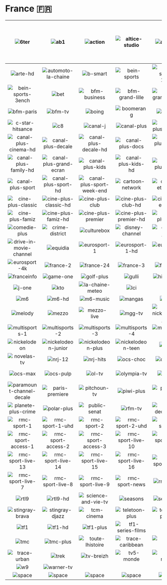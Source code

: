 # France 🇫🇷

| ![6ter] | ![ab1] | ![action] | ![altice-studio] | ![animaux] | <img src=https://raw.githubusercontent.com/tv-logo/tv-logos/main/countries/france/arte-fr.png height="130px"> |
|:---:|:---:|:---:|:---:|:---:|:---:|
| ![arte-hd] | ![automoto-la-chaine] | ![b-smart] | ![bein-sports] | ![bein-sports-1ench] | ![bein-sports-2ench] |
| ![bein-sports-3ench] | ![bet] | ![bfm-business] | ![bfm-grand-lille] | ![bfm-grand-littoral] | ![bfm-lyon] |
| ![bfm-paris] | ![bfm-tv] | ![boing] | ![boomerang] | ![c-news] | ![c-star] |
| ![c-star-hitsance] | ![c8] | ![canal-j] | ![canal-plus] | ![canal-plus-4k-uhd] | ![canal-plus-cinema] |
| ![canal-plus-cinema-hd] | ![canal-plus-decale] | ![canal-plus-decale-hd] | ![canal-plus-docs] | ![canal-plus-docs-hd] | ![canal-plus-family] |
| ![canal-plus-family-hd] | ![canal-plus-grand-ecran] | ![canal-plus-kids] | ![canal-plus-kids-hd] | ![canal-plus-series] | ![canal-plus-series-hd] |
| ![canal-plus-sport] | ![canal-plus-sport-hd] | ![canal-plus-sport-week-end] | ![cartoon-network] | ![chasse-et-peche] | ![cherie-25] |
| ![cine-plus-classic] | ![cine-plus-classic-hd] | ![cine-plus-club] | ![cine-plus-club-hd] | ![cine-plus-emotion] | ![cine-plus-emotion-hd] |
| ![cine-plus-famiz] | ![cine-plus-famiz-hd] | ![cine-plus-premier] | ![cine-plus-premier-hd] | ![cine-plusisson] | ![cine-plusisson-hd] |
| ![comedie-plus] | ![crime-district] | ![culturebox] | ![disney-channel] | ![disney-junior] | ![dreamsee] |
| ![drive-in-movie-channel] | ![equidia] | ![eurosport-1] | ![eurosport-1-hd] | ![eurosport-2] | ![eurosport-2-hd] |
| ![eurosport-4k] | ![france-2] | ![france-24] | ![france-3] | ![france-4] | ![france-5] |
| ![franceinfo] | ![game-one] | ![golf-plus] | ![gulli] | ![histoire-tv] | ![infosport-plus] |
| ![j-one] | ![kto] | ![la-chaine-meteo] | ![lci] | ![lcp] | ![lequipe] |
| ![m6] | ![m6-hd] | ![m6-music] | ![mangas] | ![mcm] | ![mcm-top] |
| ![melody] | ![mezzo] | ![mezzo-live] | ![mgg-tv] | ![mon-nickelodeon-junior] | ![multisports] |
| ![multisports-1] | ![multisports-2] | ![multisports-3] | ![multisports-4] | ![multisports-5] | ![multisports-6] |
| ![nickelodeon] | ![nickelodeon-junior] | ![nickelodeon-plus] | ![nickelodeon-teen] | ![nolife] | ![non-stop-people] |
| ![novelas-tv] | ![nrj-12] | ![nrj-hits] | ![ocs-choc] | ![ocs-city] | ![ocs-geants] |
| ![ocs-max] | ![ocs-pulp] | ![ol-tv] | ![olympia-tv] | ![one-tv] | ![paramount-channel] |
| ![paramount-channel-decale] | ![paris-premiere] | ![pitchoun-tv] | ![piwi-plus] | ![planete-plus] | ![planete-plus-aventure] |
| ![planete-plus-crime] | ![polar-plus] | ![public-senat] | ![rfm-tv] | ![rmc-decouverte] | ![rmc-sport] |
| ![rmc-sport-1] | ![rmc-sport-1-uhd] | ![rmc-sport-2] | ![rmc-sport-2-uhd] | ![rmc-sport-3] | ![rmc-sport-4] |
| ![rmc-sport-access-1] | ![rmc-sport-access-2] | ![rmc-sport-access-3] | ![rmc-sport-live-10] | ![rmc-sport-live-11] | ![rmc-sport-live-12] |
| ![rmc-sport-live-13] | ![rmc-sport-live-14] | ![rmc-sport-live-15] | ![rmc-sport-live-16] | ![rmc-sport-live-5] | ![rmc-sport-live-6] |
| ![rmc-sport-live-7] | ![rmc-sport-live-8] | ![rmc-sport-live-9] | ![rmc-sport-news] | ![rmc-story] | ![rtance] |
| ![rtl9] | ![rtl9-hd] | ![science-and-vie-tv] | ![seasons] | ![serie-club] | ![sport-enance] |
| ![stingray-brava] | ![stingray-djazz] | ![tcm-cinema] | ![teletoon-plus] | ![teletoon-plus-1] | ![teva] |
| ![tf1] | ![tf1-hd] | ![tf1-plus] | ![tf1-series-films] | ![tfx] | ![tiji] |
| ![tmc] | ![tmc-plus] | ![toute-lhistoire] | ![trace-caribbean] | ![trace-latina] | ![trace-sport-stars] |
| ![trace-urban] | ![trek] | ![tv-breizh] | ![tv5-monde] | ![ultra-nature] | ![ushuaia-tv] |
| ![w9] | ![warner-tv] |  |  |  |  |
| ![space] | ![space] | ![space] | ![space] | ![space] | ![space] |

[6ter]:https://raw.githubusercontent.com/tv-logo/tv-logos/main/countries/france/6ter-fr.png
[ab1]:https://raw.githubusercontent.com/tv-logo/tv-logos/main/countries/france/ab1-fr.png
[action]:https://raw.githubusercontent.com/tv-logo/tv-logos/main/countries/france/action-fr.png
[altice-studio]:https://raw.githubusercontent.com/tv-logo/tv-logos/main/countries/france/altice-studio-fr.png
[animaux]:https://raw.githubusercontent.com/tv-logo/tv-logos/main/countries/france/animaux-fr.png
[arte]:https://raw.githubusercontent.com/tv-logo/tv-logos/main/countries/france/arte-fr.png
[arte-hd]:https://raw.githubusercontent.com/tv-logo/tv-logos/main/countries/france/hd/arte-hd-fr.png
[automoto-la-chaine]:https://raw.githubusercontent.com/tv-logo/tv-logos/main/countries/france/automoto-la-chaine-fr.png
[b-smart]:https://raw.githubusercontent.com/tv-logo/tv-logos/main/countries/france/b-smart-fr.png
[bein-sports]:https://raw.githubusercontent.com/tv-logo/tv-logos/main/countries/france/bein-sports-fr.png
[bein-sports-1ench]:https://raw.githubusercontent.com/tv-logo/tv-logos/main/countries/france/bein-sports-1-french-fr.png
[bein-sports-2ench]:https://raw.githubusercontent.com/tv-logo/tv-logos/main/countries/france/bein-sports-2-french-fr.png
[bein-sports-3ench]:https://raw.githubusercontent.com/tv-logo/tv-logos/main/countries/france/bein-sports-3-french-fr.png
[bet]:https://raw.githubusercontent.com/tv-logo/tv-logos/main/countries/france/bet-fr.png
[bfm-business]:https://raw.githubusercontent.com/tv-logo/tv-logos/main/countries/france/bfm-business-fr.png
[bfm-grand-lille]:https://raw.githubusercontent.com/tv-logo/tv-logos/main/countries/france/bfm-grand-lille-fr.png
[bfm-grand-littoral]:https://raw.githubusercontent.com/tv-logo/tv-logos/main/countries/france/bfm-grand-littoral-fr.png
[bfm-lyon]:https://raw.githubusercontent.com/tv-logo/tv-logos/main/countries/france/bfm-lyon-fr.png
[bfm-paris]:https://raw.githubusercontent.com/tv-logo/tv-logos/main/countries/france/bfm-paris-fr.png
[bfm-tv]:https://raw.githubusercontent.com/tv-logo/tv-logos/main/countries/france/bfm-tv-fr.png
[boing]:https://raw.githubusercontent.com/tv-logo/tv-logos/main/countries/france/boing-fr.png
[boomerang]:https://raw.githubusercontent.com/tv-logo/tv-logos/main/countries/france/boomerang-fr.png
[c-news]:https://raw.githubusercontent.com/tv-logo/tv-logos/main/countries/france/c-news-fr.png
[c-star]:https://raw.githubusercontent.com/tv-logo/tv-logos/main/countries/france/c-star-fr.png
[c-star-hitsance]:https://raw.githubusercontent.com/tv-logo/tv-logos/main/countries/france/c-star-hits-france-fr.png
[c8]:https://raw.githubusercontent.com/tv-logo/tv-logos/main/countries/france/c8-fr.png
[canal-j]:https://raw.githubusercontent.com/tv-logo/tv-logos/main/countries/france/canal-j-fr.png
[canal-plus]:https://raw.githubusercontent.com/tv-logo/tv-logos/main/countries/france/canal-plus-fr.png
[canal-plus-4k-uhd]:https://raw.githubusercontent.com/tv-logo/tv-logos/main/countries/france/hd/canal-plus-4k-uhd-fr.png
[canal-plus-cinema]:https://raw.githubusercontent.com/tv-logo/tv-logos/main/countries/france/canal-plus-cinema-fr.png
[canal-plus-cinema-hd]:https://raw.githubusercontent.com/tv-logo/tv-logos/main/countries/france/hd/canal-plus-cinema-hd-fr.png
[canal-plus-decale]:https://raw.githubusercontent.com/tv-logo/tv-logos/main/countries/france/canal-plus-decale-fr.png
[canal-plus-decale-hd]:https://raw.githubusercontent.com/tv-logo/tv-logos/main/countries/france/hd/canal-plus-decale-hd-fr.png
[canal-plus-docs]:https://raw.githubusercontent.com/tv-logo/tv-logos/main/countries/france/canal-plus-docs-fr.png
[canal-plus-docs-hd]:https://raw.githubusercontent.com/tv-logo/tv-logos/main/countries/france/hd/canal-plus-docs-hd-fr.png
[canal-plus-family]:https://raw.githubusercontent.com/tv-logo/tv-logos/main/countries/france/canal-plus-family-fr.png
[canal-plus-family-hd]:https://raw.githubusercontent.com/tv-logo/tv-logos/main/countries/france/hd/canal-plus-family-hd-fr.png
[canal-plus-grand-ecran]:https://raw.githubusercontent.com/tv-logo/tv-logos/main/countries/france/canal-plus-grand-ecran-fr.png
[canal-plus-kids]:https://raw.githubusercontent.com/tv-logo/tv-logos/main/countries/france/canal-plus-kids-fr.png
[canal-plus-kids-hd]:https://raw.githubusercontent.com/tv-logo/tv-logos/main/countries/france/hd/canal-plus-kids-hd-fr.png
[canal-plus-series]:https://raw.githubusercontent.com/tv-logo/tv-logos/main/countries/france/canal-plus-series-fr.png
[canal-plus-series-hd]:https://raw.githubusercontent.com/tv-logo/tv-logos/main/countries/france/hd/canal-plus-series-hd-fr.png
[canal-plus-sport]:https://raw.githubusercontent.com/tv-logo/tv-logos/main/countries/france/canal-plus-sport-fr.png
[canal-plus-sport-hd]:https://raw.githubusercontent.com/tv-logo/tv-logos/main/countries/france/hd/canal-plus-sport-hd-fr.png
[canal-plus-sport-week-end]:https://raw.githubusercontent.com/tv-logo/tv-logos/main/countries/france/canal-plus-sport-week-end-fr.png
[cartoon-network]:https://raw.githubusercontent.com/tv-logo/tv-logos/main/countries/france/cartoon-network-fr.png
[chasse-et-peche]:https://raw.githubusercontent.com/tv-logo/tv-logos/main/countries/france/chasse-et-peche-fr.png
[cherie-25]:https://raw.githubusercontent.com/tv-logo/tv-logos/main/countries/france/cherie-25-fr.png
[cine-plus-classic]:https://raw.githubusercontent.com/tv-logo/tv-logos/main/countries/france/cine-plus-classic-fr.png
[cine-plus-classic-hd]:https://raw.githubusercontent.com/tv-logo/tv-logos/main/countries/france/hd/cine-plus-classic-hd-fr.png
[cine-plus-club]:https://raw.githubusercontent.com/tv-logo/tv-logos/main/countries/france/cine-plus-club-fr.png
[cine-plus-club-hd]:https://raw.githubusercontent.com/tv-logo/tv-logos/main/countries/france/hd/cine-plus-club-hd-fr.png
[cine-plus-emotion]:https://raw.githubusercontent.com/tv-logo/tv-logos/main/countries/france/cine-plus-emotion-fr.png
[cine-plus-emotion-hd]:https://raw.githubusercontent.com/tv-logo/tv-logos/main/countries/france/hd/cine-plus-emotion-hd-fr.png
[cine-plus-famiz]:https://raw.githubusercontent.com/tv-logo/tv-logos/main/countries/france/cine-plus-famiz-fr.png
[cine-plus-famiz-hd]:https://raw.githubusercontent.com/tv-logo/tv-logos/main/countries/france/hd/cine-plus-famiz-hd-fr.png
[cine-plus-premier]:https://raw.githubusercontent.com/tv-logo/tv-logos/main/countries/france/cine-plus-premier-fr.png
[cine-plus-premier-hd]:https://raw.githubusercontent.com/tv-logo/tv-logos/main/countries/france/hd/cine-plus-premier-hd-fr.png
[cine-plusisson]:https://raw.githubusercontent.com/tv-logo/tv-logos/main/countries/france/cine-plus-frisson-fr.png
[cine-plusisson-hd]:https://raw.githubusercontent.com/tv-logo/tv-logos/main/countries/france/hd/cine-plus-frisson-hd-fr.png
[comedie-plus]:https://raw.githubusercontent.com/tv-logo/tv-logos/main/countries/france/comedie-plus-fr.png
[crime-district]:https://raw.githubusercontent.com/tv-logo/tv-logos/main/countries/france/crime-district-fr.png
[culturebox]:https://raw.githubusercontent.com/tv-logo/tv-logos/main/countries/france/culturebox-fr.png
[disney-channel]:https://raw.githubusercontent.com/tv-logo/tv-logos/main/countries/france/disney-channel-fr.png
[disney-junior]:https://raw.githubusercontent.com/tv-logo/tv-logos/main/countries/france/disney-junior-fr.png
[dreamsee]:https://raw.githubusercontent.com/tv-logo/tv-logos/main/countries/france/dreamsee-fr.png
[drive-in-movie-channel]:https://raw.githubusercontent.com/tv-logo/tv-logos/main/countries/france/drive-in-movie-channel-fr.png
[equidia]:https://raw.githubusercontent.com/tv-logo/tv-logos/main/countries/france/equidia-fr.png
[eurosport-1]:https://raw.githubusercontent.com/tv-logo/tv-logos/main/countries/france/eurosport-1-fr.png
[eurosport-1-hd]:https://raw.githubusercontent.com/tv-logo/tv-logos/main/countries/france/hd/eurosport-1-hd-fr.png
[eurosport-2]:https://raw.githubusercontent.com/tv-logo/tv-logos/main/countries/france/eurosport-2-fr.png
[eurosport-2-hd]:https://raw.githubusercontent.com/tv-logo/tv-logos/main/countries/france/hd/eurosport-2-hd-fr.png
[eurosport-4k]:https://raw.githubusercontent.com/tv-logo/tv-logos/main/countries/france/hd/eurosport-4k-fr.png
[france-2]:https://raw.githubusercontent.com/tv-logo/tv-logos/main/countries/france/france-2-fr.png
[france-24]:https://raw.githubusercontent.com/tv-logo/tv-logos/main/countries/france/france-24-fr.png
[france-3]:https://raw.githubusercontent.com/tv-logo/tv-logos/main/countries/france/france-3-fr.png
[france-4]:https://raw.githubusercontent.com/tv-logo/tv-logos/main/countries/france/france-4-fr.png
[france-5]:https://raw.githubusercontent.com/tv-logo/tv-logos/main/countries/france/france-5-fr.png
[franceinfo]:https://raw.githubusercontent.com/tv-logo/tv-logos/main/countries/france/franceinfo-fr.png
[game-one]:https://raw.githubusercontent.com/tv-logo/tv-logos/main/countries/france/game-one-fr.png
[golf-plus]:https://raw.githubusercontent.com/tv-logo/tv-logos/main/countries/france/golf-plus-fr.png
[gulli]:https://raw.githubusercontent.com/tv-logo/tv-logos/main/countries/france/gulli-fr.png
[histoire-tv]:https://raw.githubusercontent.com/tv-logo/tv-logos/main/countries/france/histoire-tv-fr.png
[infosport-plus]:https://raw.githubusercontent.com/tv-logo/tv-logos/main/countries/france/infosport-plus-fr.png
[j-one]:https://raw.githubusercontent.com/tv-logo/tv-logos/main/countries/france/j-one-fr.png
[kto]:https://raw.githubusercontent.com/tv-logo/tv-logos/main/countries/france/kto-fr.png
[la-chaine-meteo]:https://raw.githubusercontent.com/tv-logo/tv-logos/main/countries/france/la-chaine-meteo-fr.png
[lci]:https://raw.githubusercontent.com/tv-logo/tv-logos/main/countries/france/lci-fr.png
[lcp]:https://raw.githubusercontent.com/tv-logo/tv-logos/main/countries/france/lcp-fr.png
[lequipe]:https://raw.githubusercontent.com/tv-logo/tv-logos/main/countries/france/lequipe-fr.png
[m6]:https://raw.githubusercontent.com/tv-logo/tv-logos/main/countries/france/m6-fr.png
[m6-hd]:https://raw.githubusercontent.com/tv-logo/tv-logos/main/countries/france/hd/m6-hd-fr.png
[m6-music]:https://raw.githubusercontent.com/tv-logo/tv-logos/main/countries/france/m6-music-fr.png
[mangas]:https://raw.githubusercontent.com/tv-logo/tv-logos/main/countries/france/mangas-fr.png
[mcm]:https://raw.githubusercontent.com/tv-logo/tv-logos/main/countries/france/mcm-fr.png
[mcm-top]:https://raw.githubusercontent.com/tv-logo/tv-logos/main/countries/france/mcm-top-fr.png
[melody]:https://raw.githubusercontent.com/tv-logo/tv-logos/main/countries/france/melody-fr.png
[mezzo]:https://raw.githubusercontent.com/tv-logo/tv-logos/main/countries/france/mezzo-fr.png
[mezzo-live]:https://raw.githubusercontent.com/tv-logo/tv-logos/main/countries/france/mezzo-live-fr.png
[mgg-tv]:https://raw.githubusercontent.com/tv-logo/tv-logos/main/countries/france/mgg-tv-fr.png
[mon-nickelodeon-junior]:https://raw.githubusercontent.com/tv-logo/tv-logos/main/countries/france/mon-nickelodeon-junior-fr.png
[multisports]:https://raw.githubusercontent.com/tv-logo/tv-logos/main/countries/france/multisports-fr.png
[multisports-1]:https://raw.githubusercontent.com/tv-logo/tv-logos/main/countries/france/multisports-1-fr.png
[multisports-2]:https://raw.githubusercontent.com/tv-logo/tv-logos/main/countries/france/multisports-2-fr.png
[multisports-3]:https://raw.githubusercontent.com/tv-logo/tv-logos/main/countries/france/multisports-3-fr.png
[multisports-4]:https://raw.githubusercontent.com/tv-logo/tv-logos/main/countries/france/multisports-4-fr.png
[multisports-5]:https://raw.githubusercontent.com/tv-logo/tv-logos/main/countries/france/multisports-5-fr.png
[multisports-6]:https://raw.githubusercontent.com/tv-logo/tv-logos/main/countries/france/multisports-6-fr.png
[nickelodeon]:https://raw.githubusercontent.com/tv-logo/tv-logos/main/countries/france/nickelodeon-fr.png
[nickelodeon-junior]:https://raw.githubusercontent.com/tv-logo/tv-logos/main/countries/france/nickelodeon-junior-fr.png
[nickelodeon-plus]:https://raw.githubusercontent.com/tv-logo/tv-logos/main/countries/france/nickelodeon-plus-fr.png
[nickelodeon-teen]:https://raw.githubusercontent.com/tv-logo/tv-logos/main/countries/france/nickelodeon-teen-fr.png
[nolife]:https://raw.githubusercontent.com/tv-logo/tv-logos/main/countries/france/nolife-fr.png
[non-stop-people]:https://raw.githubusercontent.com/tv-logo/tv-logos/main/countries/france/non-stop-people-fr.png
[novelas-tv]:https://raw.githubusercontent.com/tv-logo/tv-logos/main/countries/france/novelas-tv-fr.png
[nrj-12]:https://raw.githubusercontent.com/tv-logo/tv-logos/main/countries/france/nrj-12-fr.png
[nrj-hits]:https://raw.githubusercontent.com/tv-logo/tv-logos/main/countries/france/nrj-hits-fr.png
[ocs-choc]:https://raw.githubusercontent.com/tv-logo/tv-logos/main/countries/france/ocs-choc-fr.png
[ocs-city]:https://raw.githubusercontent.com/tv-logo/tv-logos/main/countries/france/ocs-city-fr.png
[ocs-geants]:https://raw.githubusercontent.com/tv-logo/tv-logos/main/countries/france/ocs-geants-fr.png
[ocs-max]:https://raw.githubusercontent.com/tv-logo/tv-logos/main/countries/france/ocs-max-fr.png
[ocs-pulp]:https://raw.githubusercontent.com/tv-logo/tv-logos/main/countries/france/ocs-pulp-fr.png
[ol-tv]:https://raw.githubusercontent.com/tv-logo/tv-logos/main/countries/france/ol-tv-fr.png
[olympia-tv]:https://raw.githubusercontent.com/tv-logo/tv-logos/main/countries/france/olympia-tv-fr.png
[one-tv]:https://raw.githubusercontent.com/tv-logo/tv-logos/main/countries/france/one-tv-fr.png
[paramount-channel]:https://raw.githubusercontent.com/tv-logo/tv-logos/main/countries/france/paramount-channel-fr.png
[paramount-channel-decale]:https://raw.githubusercontent.com/tv-logo/tv-logos/main/countries/france/paramount-channel-decale-fr.png
[paris-premiere]:https://raw.githubusercontent.com/tv-logo/tv-logos/main/countries/france/paris-premiere-fr.png
[pitchoun-tv]:https://raw.githubusercontent.com/tv-logo/tv-logos/main/countries/france/pitchoun-tv-fr.png
[piwi-plus]:https://raw.githubusercontent.com/tv-logo/tv-logos/main/countries/france/piwi-plus-fr.png
[planete-plus]:https://raw.githubusercontent.com/tv-logo/tv-logos/main/countries/france/planete-plus-fr.png
[planete-plus-aventure]:https://raw.githubusercontent.com/tv-logo/tv-logos/main/countries/france/planete-plus-aventure-fr.png
[planete-plus-crime]:https://raw.githubusercontent.com/tv-logo/tv-logos/main/countries/france/planete-plus-crime-fr.png
[polar-plus]:https://raw.githubusercontent.com/tv-logo/tv-logos/main/countries/france/polar-plus-fr.png
[public-senat]:https://raw.githubusercontent.com/tv-logo/tv-logos/main/countries/france/public-senat-fr.png
[rfm-tv]:https://raw.githubusercontent.com/tv-logo/tv-logos/main/countries/france/rfm-tv-fr.png
[rmc-decouverte]:https://raw.githubusercontent.com/tv-logo/tv-logos/main/countries/france/rmc-decouverte-fr.png
[rmc-sport]:https://raw.githubusercontent.com/tv-logo/tv-logos/main/countries/france/rmc-sport-fr.png
[rmc-sport-1]:https://raw.githubusercontent.com/tv-logo/tv-logos/main/countries/france/rmc-sport-1-fr.png
[rmc-sport-1-uhd]:https://raw.githubusercontent.com/tv-logo/tv-logos/main/countries/france/hd/rmc-sport-1-uhd-fr.png
[rmc-sport-2]:https://raw.githubusercontent.com/tv-logo/tv-logos/main/countries/france/rmc-sport-2-fr.png
[rmc-sport-2-uhd]:https://raw.githubusercontent.com/tv-logo/tv-logos/main/countries/france/hd/rmc-sport-2-uhd-fr.png
[rmc-sport-3]:https://raw.githubusercontent.com/tv-logo/tv-logos/main/countries/france/rmc-sport-3-fr.png
[rmc-sport-4]:https://raw.githubusercontent.com/tv-logo/tv-logos/main/countries/france/rmc-sport-4-fr.png
[rmc-sport-access-1]:https://raw.githubusercontent.com/tv-logo/tv-logos/main/countries/france/rmc-sport-access-1-fr.png
[rmc-sport-access-2]:https://raw.githubusercontent.com/tv-logo/tv-logos/main/countries/france/rmc-sport-access-2-fr.png
[rmc-sport-access-3]:https://raw.githubusercontent.com/tv-logo/tv-logos/main/countries/france/rmc-sport-access-3-fr.png
[rmc-sport-live-10]:https://raw.githubusercontent.com/tv-logo/tv-logos/main/countries/france/rmc-sport-live-10-fr.png
[rmc-sport-live-11]:https://raw.githubusercontent.com/tv-logo/tv-logos/main/countries/france/rmc-sport-live-11-fr.png
[rmc-sport-live-12]:https://raw.githubusercontent.com/tv-logo/tv-logos/main/countries/france/rmc-sport-live-12-fr.png
[rmc-sport-live-13]:https://raw.githubusercontent.com/tv-logo/tv-logos/main/countries/france/rmc-sport-live-13-fr.png
[rmc-sport-live-14]:https://raw.githubusercontent.com/tv-logo/tv-logos/main/countries/france/rmc-sport-live-14-fr.png
[rmc-sport-live-15]:https://raw.githubusercontent.com/tv-logo/tv-logos/main/countries/france/rmc-sport-live-15-fr.png
[rmc-sport-live-16]:https://raw.githubusercontent.com/tv-logo/tv-logos/main/countries/france/rmc-sport-live-16-fr.png
[rmc-sport-live-5]:https://raw.githubusercontent.com/tv-logo/tv-logos/main/countries/france/rmc-sport-live-5-fr.png
[rmc-sport-live-6]:https://raw.githubusercontent.com/tv-logo/tv-logos/main/countries/france/rmc-sport-live-6-fr.png
[rmc-sport-live-7]:https://raw.githubusercontent.com/tv-logo/tv-logos/main/countries/france/rmc-sport-live-7-fr.png
[rmc-sport-live-8]:https://raw.githubusercontent.com/tv-logo/tv-logos/main/countries/france/rmc-sport-live-8-fr.png
[rmc-sport-live-9]:https://raw.githubusercontent.com/tv-logo/tv-logos/main/countries/france/rmc-sport-live-9-fr.png
[rmc-sport-news]:https://raw.githubusercontent.com/tv-logo/tv-logos/main/countries/france/rmc-sport-news-fr.png
[rmc-story]:https://raw.githubusercontent.com/tv-logo/tv-logos/main/countries/france/rmc-story-fr.png
[rtance]:https://raw.githubusercontent.com/tv-logo/tv-logos/main/countries/france/rt-france-fr.png
[rtl9]:https://raw.githubusercontent.com/tv-logo/tv-logos/main/countries/france/rtl9-fr.png
[rtl9-hd]:https://raw.githubusercontent.com/tv-logo/tv-logos/main/countries/france/hd/rtl9-hd-fr.png
[science-and-vie-tv]:https://raw.githubusercontent.com/tv-logo/tv-logos/main/countries/france/science-and-vie-tv-fr.png
[seasons]:https://raw.githubusercontent.com/tv-logo/tv-logos/main/countries/france/seasons-fr.png
[serie-club]:https://raw.githubusercontent.com/tv-logo/tv-logos/main/countries/france/serie-club-fr.png
[sport-enance]:https://raw.githubusercontent.com/tv-logo/tv-logos/main/countries/france/sport-en-france-fr.png
[stingray-brava]:https://raw.githubusercontent.com/tv-logo/tv-logos/main/countries/france/stingray-brava-fr.png
[stingray-djazz]:https://raw.githubusercontent.com/tv-logo/tv-logos/main/countries/france/stingray-djazz-fr.png
[tcm-cinema]:https://raw.githubusercontent.com/tv-logo/tv-logos/main/countries/france/tcm-cinema-fr.png
[teletoon-plus]:https://raw.githubusercontent.com/tv-logo/tv-logos/main/countries/france/teletoon-plus-fr.png
[teletoon-plus-1]:https://raw.githubusercontent.com/tv-logo/tv-logos/main/countries/france/teletoon-plus-1-fr.png
[teva]:https://raw.githubusercontent.com/tv-logo/tv-logos/main/countries/france/teva-fr.png
[tf1]:https://raw.githubusercontent.com/tv-logo/tv-logos/main/countries/france/tf1-fr.png
[tf1-hd]:https://raw.githubusercontent.com/tv-logo/tv-logos/main/countries/france/hd/tf1-hd-fr.png
[tf1-plus]:https://raw.githubusercontent.com/tv-logo/tv-logos/main/countries/france/tf1-plus-fr.png
[tf1-series-films]:https://raw.githubusercontent.com/tv-logo/tv-logos/main/countries/france/tf1-series-films-fr.png
[tfx]:https://raw.githubusercontent.com/tv-logo/tv-logos/main/countries/france/tfx-fr.png
[tiji]:https://raw.githubusercontent.com/tv-logo/tv-logos/main/countries/france/tiji-fr.png
[tmc]:https://raw.githubusercontent.com/tv-logo/tv-logos/main/countries/france/tmc-fr.png
[tmc-plus]:https://raw.githubusercontent.com/tv-logo/tv-logos/main/countries/france/tmc-plus-fr.png
[toute-lhistoire]:https://raw.githubusercontent.com/tv-logo/tv-logos/main/countries/france/toute-lhistoire-fr.png
[trace-caribbean]:https://raw.githubusercontent.com/tv-logo/tv-logos/main/countries/france/trace-caribbean-fr.png
[trace-latina]:https://raw.githubusercontent.com/tv-logo/tv-logos/main/countries/france/trace-latina-fr.png
[trace-sport-stars]:https://raw.githubusercontent.com/tv-logo/tv-logos/main/countries/france/trace-sport-stars-fr.png
[trace-urban]:https://raw.githubusercontent.com/tv-logo/tv-logos/main/countries/france/trace-urban-fr.png
[trek]:https://raw.githubusercontent.com/tv-logo/tv-logos/main/countries/france/trek-fr.png
[tv-breizh]:https://raw.githubusercontent.com/tv-logo/tv-logos/main/countries/france/tv-breizh-fr.png
[tv5-monde]:https://raw.githubusercontent.com/tv-logo/tv-logos/main/countries/france/tv5-monde-fr.png
[ultra-nature]:https://raw.githubusercontent.com/tv-logo/tv-logos/main/countries/france/ultra-nature-fr.png
[ushuaia-tv]:https://raw.githubusercontent.com/tv-logo/tv-logos/main/countries/france/ushuaia-tv-fr.png
[w9]:https://raw.githubusercontent.com/tv-logo/tv-logos/main/countries/france/w9-fr.png
[warner-tv]:https://raw.githubusercontent.com/tv-logo/tv-logos/main/countries/france/warner-tv-fr.png

[Space]:https://raw.githubusercontent.com/tv-logo/tv-logos/main/misc/space-1500.png "Space"
